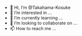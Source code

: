 - 👋 Hi, I’m @Takahama-Kosuke
- 👀 I’m interested in ...
- 🌱 I’m currently learning ...
- 💞️ I’m looking to collaborate on ...
- 📫 How to reach me ...

<!---
Takahama-Kosuke/Takahama-Kosuke is a ✨ special ✨ repository because its `README.md` (this file) appears on your GitHub profile.
You can click the Preview link to take a look at your changes.
--->
